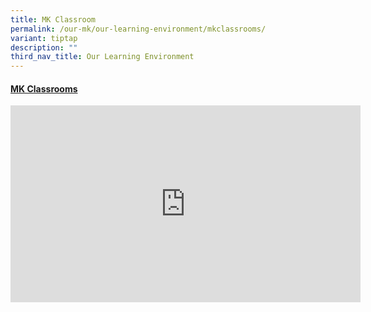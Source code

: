```yaml
---
title: MK Classroom
permalink: /our-mk/our-learning-environment/mkclassrooms/
variant: tiptap
description: ""
third_nav_title: Our Learning Environment
---
```

<h4><a href="https://go.gov.sg/mkenviron" rel="noopener noreferrer nofollow" target="_blank">MK Classrooms</a></h4><div class="iframe-wrapper"><iframe height="315" width="560" allowfullscreen="true" frameborder="0" src="https://www.youtube.com/embed/bPi2mvDe-rU?si=nWBiSowbS-1AfkhV"></iframe></div><p></p>